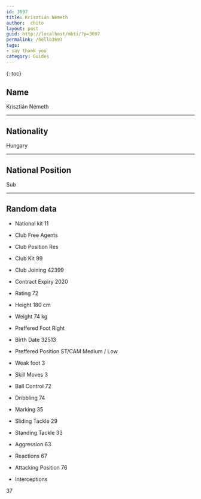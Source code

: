 ```yaml
---
id: 3697
title: Krisztián Németh
author:  chito 
layout: post
guid: http://localhost/mbti/?p=3697
permalink: /hello3697
tags:
- say thank you
category: Guides
---
```



{: toc}


## Name  
Krisztián Németh 

* * *

## Nationality  
Hungary 

* * *

## National Position  
Sub 

* * *

## Random data 

  * National kit 
11 

  * Club 
Free Agents 

  * Club Position 
Res 

  * Club Kit 
99 

  * Club Joining 
42399 

  * Contract Expiry 
2020 

  * Rating 
72 

  * Height 
180 cm 

  * Weight 
74 kg 

  * Preffered Foot 
Right 

  * Birth Date 
32513 

  * Preffered Position 
ST/CAM Medium / Low 

  * Weak foot 
3 

  * Skill Moves 
3 

  * Ball Control 
72 

  * Dribbling 
74 

  * Marking 
35 

  * Sliding Tackle 
29 

  * Standing Tackle 
33 

  * Aggression 
63 

  * Reactions 
67 

  * Attacking Position 
76 

  * Interceptions 

37</ul>